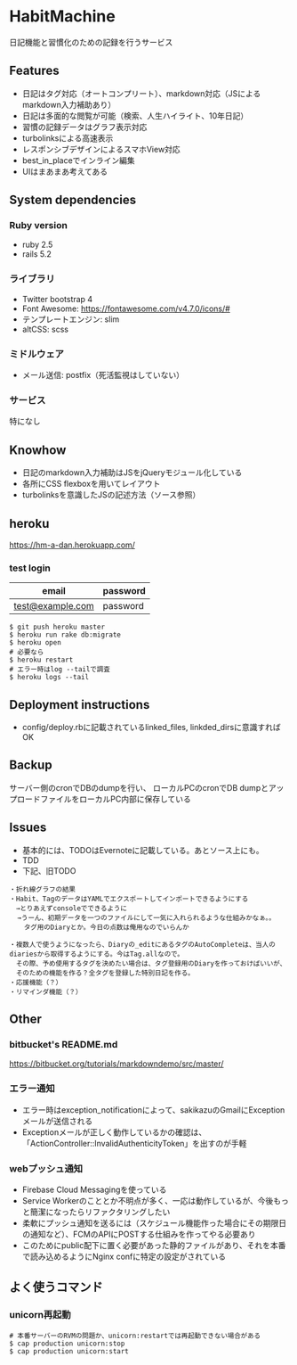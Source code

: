 HabitMachine
====

日記機能と習慣化のための記録を行うサービス


## Features

* 日記はタグ対応（オートコンプリート）、markdown対応（JSによるmarkdown入力補助あり）
* 日記は多面的な閲覧が可能（検索、人生ハイライト、10年日記）
* 習慣の記録データはグラフ表示対応
* turbolinksによる高速表示
* レスポンシブデザインによるスマホView対応
* best_in_placeでインライン編集
* UIはまあまあ考えてある


## System dependencies

### Ruby version
* ruby 2.5
* rails 5.2

### ライブラリ
* Twitter bootstrap 4
* Font Awesome: https://fontawesome.com/v4.7.0/icons/#
* テンプレートエンジン: slim
* altCSS: scss

### ミドルウェア
* メール送信: postfix（死活監視はしていない）

### サービス
特になし


## Knowhow

* 日記のmarkdown入力補助はJSをjQueryモジュール化している
* 各所にCSS flexboxを用いてレイアウト
* turbolinksを意識したJSの記述方法（ソース参照）

## heroku
https://hm-a-dan.herokuapp.com/

### test login
| email            | password  |
| ---------------- | --------- |
| test@example.com | password  |

```
$ git push heroku master
$ heroku run rake db:migrate
$ heroku open
# 必要なら
$ heroku restart
# エラー時はlog --tailで調査
$ heroku logs --tail
```

## Deployment instructions
* config/deploy.rbに記載されているlinked_files, linkded_dirsに意識すればOK

## Backup
サーバー側のcronでDBのdumpを行い、
ローカルPCのcronでDB dumpとアップロードファイルをローカルPC内部に保存している


## Issues

* 基本的には、TODOはEvernoteに記載している。あとソース上にも。
* TDD
* 下記、旧TODO
```
・折れ線グラフの結果
・Habit、TagのデータはYAMLでエクスポートしてインポートできるようにする
　→とりあえずconsoleでできるように
  →うーん、初期データを一つのファイルにして一気に入れられるような仕組みかなぁ。。
  　タグ用のDiaryとか。今日の点数は俺用なのでいらんか

・複数人で使うようになったら、Diaryの_editにあるタグのAutoCompleteは、当人のdiariesから取得するようにする。今はTag.allなので。
　その際、予め使用するタグを決めたい場合は、タグ登録用のDiaryを作っておけばいいが、
　そのための機能を作る？全タグを登録した特別日記を作る。
・応援機能（？）
・リマインダ機能（？）
```


## Other

### bitbucket's README.md
https://bitbucket.org/tutorials/markdowndemo/src/master/

### エラー通知
* エラー時はexception_notificationによって、sakikazuのGmailにExceptionメールが送信される
* Exceptionメールが正しく動作しているかの確認は、「ActionController::InvalidAuthenticityToken」を出すのが手軽

### webプッシュ通知
* Firebase Cloud Messagingを使っている
* Service Workerのこととか不明点が多く、一応は動作しているが、今後もっと簡潔になったらリファクタリングしたい
* 柔軟にプッシュ通知を送るには（スケジュール機能作った場合にその期限日の通知など）、FCMのAPIにPOSTする仕組みを作ってやる必要あり
* このためにpublic配下に置く必要があった静的ファイルがあり、それを本番で読み込めるようにNginx confに特定の設定がされている

## よく使うコマンド

### unicorn再起動
```
# 本番サーバーのRVMの問題か、unicorn:restartでは再起動できない場合がある
$ cap production unicorn:stop
$ cap production unicorn:start
```

